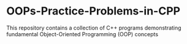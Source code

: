 # OOPs-Practice-Problems-in-CPP
This repository contains a collection of C++ programs demonstrating fundamental Object-Oriented Programming (OOP) concepts
